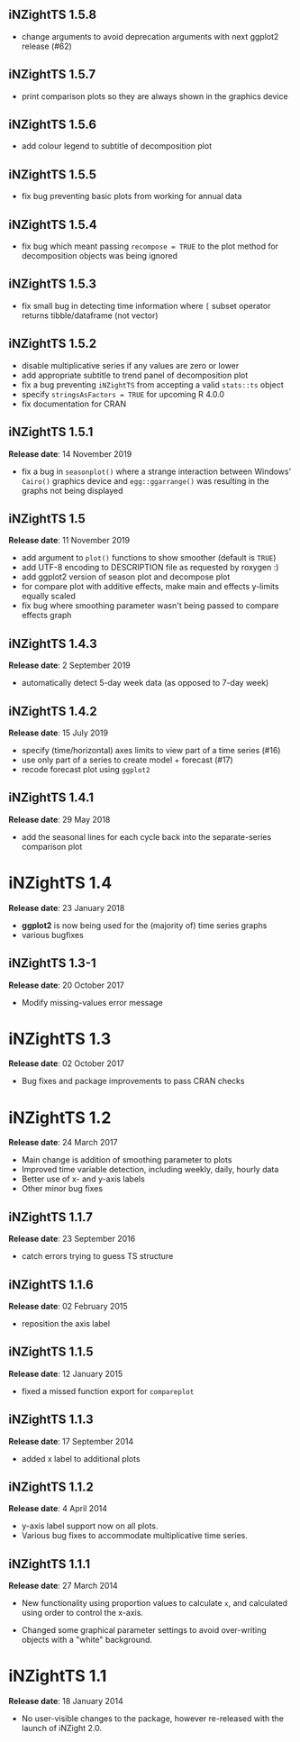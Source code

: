 ## iNZightTS 1.5.8
- change arguments to avoid deprecation arguments with next ggplot2 release (#62)

## iNZightTS 1.5.7
- print comparison plots so they are always shown in the graphics device

## iNZightTS 1.5.6
- add colour legend to subtitle of decomposition plot

## iNZightTS 1.5.5
- fix bug preventing basic plots from working for annual data

## iNZightTS 1.5.4
- fix bug which meant passing `recompose = TRUE` to the plot method for decomposition objects was being ignored

## iNZightTS 1.5.3
- fix small bug in detecting time information where `[` subset operator returns tibble/dataframe (not vector)

## iNZightTS 1.5.2
- disable multiplicative series if any values are zero or lower
- add appropriate subtitle to trend panel of decomposition plot
- fix a bug preventing `iNZightTS` from accepting a valid `stats::ts` object
- specify `stringsAsFactors = TRUE` for upcoming R 4.0.0
- fix documentation for CRAN

## iNZightTS 1.5.1
__Release date__: 14 November 2019

- fix a bug in `seasonplot()` where a strange interaction between Windows' `Cairo()` graphics device and `egg::ggarrange()` was resulting in the graphs not being displayed


## iNZightTS 1.5
__Release date__: 11 November 2019

- add argument to `plot()` functions to show smoother (default is `TRUE`)
- add UTF-8 encoding to DESCRIPTION file as requested by roxygen :)
- add ggplot2 version of season plot and decompose plot
- for compare plot with additive effects, make main and effects y-limits equally scaled
- fix bug where smoothing parameter wasn't being passed to compare effects graph


## iNZightTS 1.4.3
__Release date__: 2 September 2019

- automatically detect 5-day week data (as opposed to 7-day week)


## iNZightTS 1.4.2
__Release date__: 15 July 2019

- specify (time/horizontal) axes limits to view part of a time series (#16)
- use only part of a series to create model + forecast (#17)
- recode forecast plot using `ggplot2`


## iNZightTS 1.4.1
__Release date__: 29 May 2018

- add the seasonal lines for each cycle back into the separate-series comparison plot


# iNZightTS 1.4
__Release date__: 23 January 2018

- __ggplot2__ is now being used for the (majority of) time series graphs
- various bugfixes


## iNZightTS 1.3-1
__Release date__: 20 October 2017

- Modify missing-values error message


# iNZightTS 1.3
__Release date__: 02 October 2017

- Bug fixes and package improvements to pass CRAN checks


# iNZightTS 1.2
__Release date__: 24 March 2017

- Main change is addition of smoothing parameter to plots
- Improved time variable detection, including weekly, daily, hourly data
- Better use of x- and y-axis labels
- Other minor bug fixes



## iNZightTS 1.1.7
__Release date__: 23 September 2016

- catch errors trying to guess TS structure


## iNZightTS 1.1.6
__Release date__: 02 February 2015

- reposition the axis label


## iNZightTS 1.1.5
__Release date__: 12 January 2015

- fixed a missed function export for `compareplot`


## iNZightTS 1.1.3
__Release date__: 17 September 2014

- added x label to additional plots


## iNZightTS 1.1.2
__Release date__: 4 April 2014

- y-axis label support now on all plots.
- Various bug fixes to accommodate multiplicative time series.


## iNZightTS 1.1.1
__Release date__: 27 March 2014

- New functionality using proportion values to calculate `x`,
  and calculated using order to control the x-axis.

- Changed some graphical parameter settings to avoid
  over-writing objects with a "white" background.


# iNZightTS 1.1
__Release date__: 18 January 2014

- No user-visible changes to the package, however re-released with the
  launch of iNZight 2.0.
